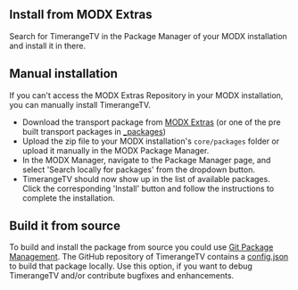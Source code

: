 ## Install from MODX Extras

Search for TimerangeTV in the Package Manager of your MODX
installation and install it in there.

## Manual installation

If you can't access the MODX Extras Repository in your MODX installation, you
can manually install TimerangeTV.

* Download the transport package from [MODX Extras](https://modx.com/extras/package/TimerangeTV) (or one of the pre built transport packages in [_packages](https://github.com/Jako/TimerangeTV/tree/master/_packages))
* Upload the zip file to your MODX installation's `core/packages` folder or upload it manually in the MODX Package Manager.
* In the MODX Manager, navigate to the Package Manager page, and select 'Search locally for packages' from the dropdown button.
* TimerangeTV should now show up in the list of available packages. Click the corresponding 'Install' button and follow the instructions to complete the installation.

## Build it from source

To build and install the package from source you could use [Git Package
Management](https://github.com/TheBoxer/Git-Package-Management). The GitHub
repository of TimerangeTV contains a
[config.json](https://github.com/Jako/TimerangeTV/blob/master/_build/config.json)
to build that package locally. Use this option, if you want to debug
TimerangeTV and/or contribute bugfixes and enhancements.
